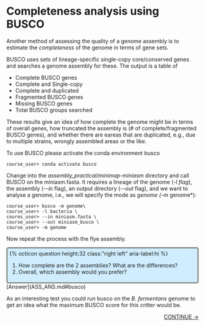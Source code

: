 # Completeness analysis using BUSCO

Another method of assessing the quality of a genome assembly is to estimate the *completeness* of the genome in terms of gene sets. 

BUSCO uses sets of lineage-specific single-copy core/conserved genes and searches a genome assembly for these. The output is a table of 

 * Complete BUSCO genes
 * Complete and Single-copy
 * Complete and duplicated
 * Fragmented BUSCO genes
 * Missing BUSCO genes
 * Total BUSCO groups searched

These results give an idea of how complete the genome might be in terms of overall genes, how truncated the assembly is (# of complete/fragmented BUSCO genes), and whether there are eareas that are duplicated, e.g., due to multiple strains, wrongly assembled areas or the like.

To use BUSCO please activate the conda environment busco
 
    course_user> conda activate busco

Change into the *assembly_practical/minimap-miniasm* directory and call BUSCO on the miniasm.fasta. It requires a lineage of the genome (*-l flag*), the assembly (*--in* flag), an output directory (*--out* flag), and we want to analyse a genome, i.e., we will specify the mode as *genome (*-m genome*):

    course_user> busco -m genome\
    course_user> -l bacteria \
    coures_user> --in miniasm.fasta \
    course_user> --out miniasm_busco \
    course_user> -m genome
    
Now repeat the process with the flye assembly.

<div style="background-color:#cfedfe;border-radius:5px;border-style:solid;border-color:gray;padding:5px">
  {% octicon question height:32 class:"right left" aria-label:hi %}
  <ol>
    <li>How complete are the 2 assemblies? What are the differences?</li>
    <li>Overall, which assembly would you prefer?</li>
  </ol>
</div>
[Answer](ASS_ANS.md#busco)

As an interesting test you could run busco on the *B. fermentans* genome to get an idea what the maximum BUSCO score for this critter would be.

<p align="right"><a href="https://bluemountainsanalytics.github.io/bma_ont_biosec_2022/ITS.html">CONTINUE -></a>
</p>
